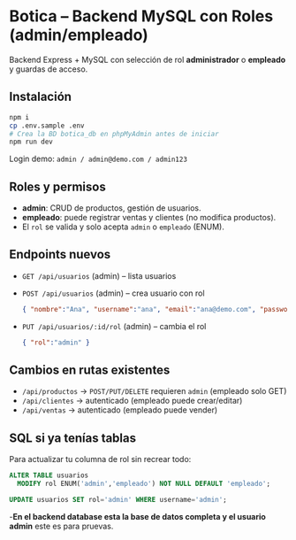 # Botica – Backend MySQL con Roles (admin/empleado)

Backend Express + MySQL con selección de rol **administrador** o **empleado** y guardas de acceso.

## Instalación

```bash
npm i
cp .env.sample .env
# Crea la BD botica_db en phpMyAdmin antes de iniciar
npm run dev
```

Login demo: `admin / admin@demo.com / admin123`

## Roles y permisos

- **admin**: CRUD de productos, gestión de usuarios.
- **empleado**: puede registrar ventas y clientes (no modifica productos).
- El `rol` se valida y solo acepta `admin` o `empleado` (ENUM).

## Endpoints nuevos

- `GET /api/usuarios` (admin) – lista usuarios
- `POST /api/usuarios` (admin) – crea usuario con rol

  ```json
  { "nombre":"Ana", "username":"ana", "email":"ana@demo.com", "password":"clave", "rol":"empleado" }
  ```

- `PUT /api/usuarios/:id/rol` (admin) – cambia el rol

  ```json
  { "rol":"admin" }
  ```

## Cambios en rutas existentes

- `/api/productos` → `POST/PUT/DELETE` requieren `admin` (empleado solo GET)
- `/api/clientes` → autenticado (empleado puede crear/editar)
- `/api/ventas` → autenticado (empleado puede vender)

## SQL si ya tenías tablas

Para actualizar tu columna de rol sin recrear todo:

```sql
ALTER TABLE usuarios
  MODIFY rol ENUM('admin','empleado') NOT NULL DEFAULT 'empleado';

UPDATE usuarios SET rol='admin' WHERE username='admin';
```

-**En el backend database esta la base de datos completa y el usuario admin** este es para pruevas.
